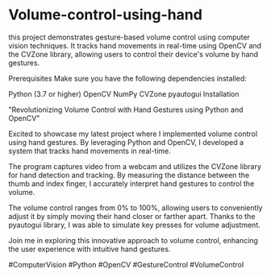 # Volume-control-using-hand

this project demonstrates gesture-based volume control using computer vision techniques. It tracks hand movements in real-time using OpenCV and the CVZone library, allowing users to control their device's volume by hand gestures.

Prerequisites Make sure you have the following dependencies installed:

Python (3.7 or higher) OpenCV NumPy CVZone pyautogui Installation

"Revolutionizing Volume Control with Hand Gestures using Python and OpenCV"

Excited to showcase my latest project where I implemented volume control using hand gestures. By leveraging Python and OpenCV, I developed a system that tracks hand movements in real-time.

The program captures video from a webcam and utilizes the CVZone library for hand detection and tracking. By measuring the distance between the thumb and index finger, I accurately interpret hand gestures to control the volume.

The volume control ranges from 0% to 100%, allowing users to conveniently adjust it by simply moving their hand closer or farther apart. Thanks to the pyautogui library, I was able to simulate key presses for volume adjustment.

Join me in exploring this innovative approach to volume control, enhancing the user experience with intuitive hand gestures.

#ComputerVision #Python #OpenCV #GestureControl #VolumeControl
